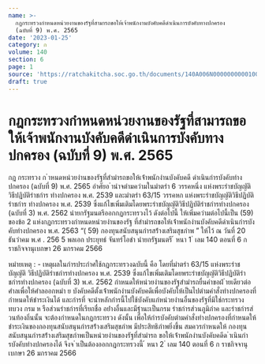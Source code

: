 ```yaml
---
name: >-
  กฎกระทรวงกำหนดหน่วยงานของรัฐที่สามารถขอให้เจ้าพนักงานบังคับคดีดำเนินการบังคับทางปกครอง
  (ฉบับที่ 9) พ.ศ. 2565
date: '2023-01-25'
category: ก
volume: 140
section: 6
page: 1
source: 'https://ratchakitcha.soc.go.th/documents/140A006N0000000000100.pdf'
draft: true
---
```


# กฎกระทรวงกำหนดหน่วยงานของรัฐที่สามารถขอให้เจ้าพนักงานบังคับคดีดำเนินการบังคับทางปกครอง (ฉบับที่ 9) พ.ศ. 2565

กฎ กระทรวง ก ําหนดหน่วยงํานของรัฐที่สํามํารถขอให้เจ้ําพนักงํานบังคับคดี ดําเนินกํารบังคับทํางปกครอง (ฉบับที่ 9) พ.ศ. 2565 อําศัยอ ํานําจตํามควํามในมําตรํา 6 วรรคหนึ่ง แห่งพระรําชบัญญัติวิธีปฏิบัติรําชกําร ทํางปกครอง พ.ศ. 2539 และมําตรํา 63/15 วรรคหก แห่งพระรําชบัญญัติวิธีปฏิบัติรําชกําร ทํางปกครอง พ.ศ. 2539 ซึ่งแก้ไขเพิ่มเติมโดยพระรําชบัญญัติวิธีปฏิบัติรําชกํารทํางปกครอง (ฉบับที่ 3) พ.ศ. 2562 นํายกรัฐมนตรีออกกฎกระทรวงไว้ ดังต่อไปนี้ ให้เพิ่มควํามต่อไปนี้เป็น (59) ของข้อ 2 แห่งกฎกระทรวงกําหนดหน่วยงํานของรัฐ ที่สํามํารถขอให้เจ้ําพนักงํานบังคับคดีดําเนินกํารบังคับทํางปกครอง พ.ศ. 2563 “( 59) กองทุนสนับสนุนกํารสร้ํางเสริมสุขภําพ ” ให้ไว้ ณ วันที่ 20 ธันวําคม พ.ศ . 256 5 พลเอก ประยุทธ์ จันทร์โอชํา นํายกรัฐมนตรี ้ หนา 1 ่ เลม 140 ตอนที่ 6 ก ราชกิจจานุเบกษา 26 มกราคม 2566

หมํายเหตุ : - เหตุผลในกํารประกําศใช้กฎกระทรวงฉบับนี้ คือ โดยที่มําตรํา 63/15 แห่งพระรําชบัญญัติ วิธีปฏิบัติรําชกํารทํางปกครอง พ.ศ. 2539 ซึ่งแก้ไขเพิ่มเติมโดยพระรําชบัญญัติวิธีปฏิบัติรําชกํารทํางปกครอง (ฉบับที่ 3) พ.ศ. 2562 กําหนดให้หน่วยงํานของรัฐสํามํารถยื่นคําขอฝ่ ํายเดียวต่อศําลเพื่อให้ศําลออกหมํา ย บังคับคดีตั้งเจ้ําพนักงํานบังคับคดีเพื่อบังคับให้เป็นไปตํามคําสั่งทํางปกครองที่กําหนดให้ชําระเงินได้ และกํารที่ จะนําหลักกํารนี้ไปใช้บังคับแก่หน่วยงํานอื่นของรัฐที่มิใช่กระทรวง ทบวง กรม ห รือส่วนรําชกํารที่เรียกชื่อ อย่ํางอื่นและมีฐํานะเป็นกรม รําชกํารส่วนภูมิภําค และรําชกํารส่วนท้องถิ่นนั้น จะต้องกําหนดในกฎกระทรวง ดังนั้น เพื่อให้กํารบังคับตํามคําสั่งทํางปกครองที่กําหนดให้ชําระเงินของกองทุนสนับสนุนกํารสร้ํางเสริมสุขภําพ มีประสิทธิภําพยิ่งขึ้น สมควรกําหนดให้ กองทุนสนับสนุนกํารสร้ํางเสริมสุขภําพเป็นหน่วยงํานของรัฐที่สํามํารถ ขอให้เจ้ําพนักงํานบังคับคดีด ําเนินกํารบังคับทํางปกครองได้ จึงจ ําเป็นต้องออกกฎกระทรวงนี้ ้ หนา 2 ่ เลม 140 ตอนที่ 6 ก ราชกิจจานุเบกษา 26 มกราคม 2566
